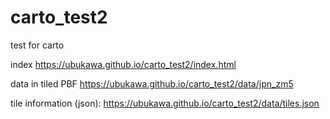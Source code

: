 # carto_test2
test for carto

index
https://ubukawa.github.io/carto_test2/index.html

data in tiled PBF
https://ubukawa.github.io/carto_test2/data/jpn_zm5

tile information (json):
https://ubukawa.github.io/carto_test2/data/tiles.json
